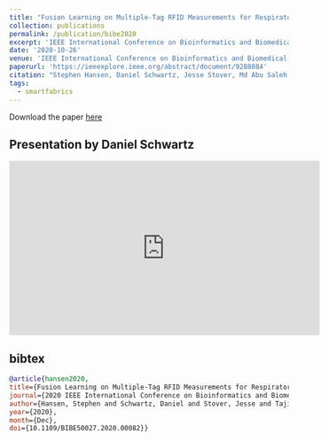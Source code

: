 ```yaml
---
title: "Fusion Learning on Multiple-Tag RFID Measurements for Respiratory Rate Monitoring"
collection: publications
permalink: /publication/bibe2020
excerpt: 'IEEE International Conference on Bioinformatics and Biomedical Engineering (BIBE)'
date: '2020-10-26'
venue: 'IEEE International Conference on Bioinformatics and Biomedical Engineering (BIBE)'
paperurl: 'https://ieeexplore.ieee.org/abstract/document/9288084'
citation: "Stephen Hansen, Daniel Schwartz, Jesse Stover, Md Abu Saleh Tajin, William M. Mongan, and Kapil R. Dandekar.  Fusion Learning on Multiple-Tag RFID Measurements for Respiratory Rate Monitoring.  IEEE International Conference on Bioinformatics and Biomedical Engineering (BIBE), October, 2020."
tags: 
  - smartfabrics
---
```


Download the paper [here](https://www.ncbi.nlm.nih.gov/pmc/articles/PMC8130190/pdf/nihms-1701065.pdf)

## Presentation by Daniel Schwartz

<iframe width="560" height="315" src="https://www.youtube.com/embed/LplpmXuGtwY" frameborder="0" allow="encrypted-media" allowfullscreen></iframe>

## bibtex
```bibtex
@article{hansen2020, 
title={Fusion Learning on Multiple-Tag RFID Measurements for Respiratory Rate Monitoring}, 
journal={2020 IEEE International Conference on Bioinformatics and Biomedical Engineering (BIBE)}, 
author={Hansen, Stephen and Schwartz, Daniel and Stover, Jesse and Tajin, Md Abu Saleh and Mongan, William M. and Dandekar, Kapil R.}, 
year={2020}, 
month={Dec},
doi={10.1109/BIBE50027.2020.00082}}
```
